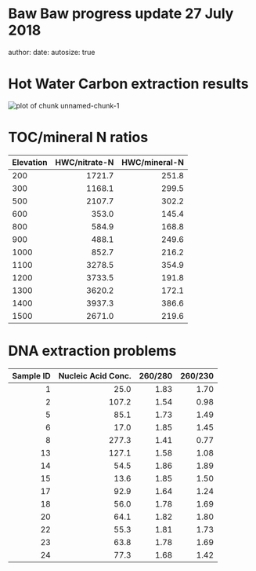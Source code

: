 Baw Baw progress update 27 July 2018
========================================================
author: 
date: 
autosize: true

Hot Water Carbon extraction results
========================================================

![plot of chunk unnamed-chunk-1](RPresentation-figure/unnamed-chunk-1-1.png)

TOC/mineral N ratios
========================================================

<table class="table table-striped" style="width: auto !important; margin-left: auto; margin-right: auto;">
 <thead>
  <tr>
   <th style="text-align:left;"> Elevation </th>
   <th style="text-align:right;"> HWC/nitrate-N </th>
   <th style="text-align:right;"> HWC/mineral-N </th>
  </tr>
 </thead>
<tbody>
  <tr>
   <td style="text-align:left;"> 200 </td>
   <td style="text-align:right;"> 1721.7 </td>
   <td style="text-align:right;"> 251.8 </td>
  </tr>
  <tr>
   <td style="text-align:left;"> 300 </td>
   <td style="text-align:right;"> 1168.1 </td>
   <td style="text-align:right;"> 299.5 </td>
  </tr>
  <tr>
   <td style="text-align:left;"> 500 </td>
   <td style="text-align:right;"> 2107.7 </td>
   <td style="text-align:right;"> 302.2 </td>
  </tr>
  <tr>
   <td style="text-align:left;"> 600 </td>
   <td style="text-align:right;"> 353.0 </td>
   <td style="text-align:right;"> 145.4 </td>
  </tr>
  <tr>
   <td style="text-align:left;"> 800 </td>
   <td style="text-align:right;"> 584.9 </td>
   <td style="text-align:right;"> 168.8 </td>
  </tr>
  <tr>
   <td style="text-align:left;"> 900 </td>
   <td style="text-align:right;"> 488.1 </td>
   <td style="text-align:right;"> 249.6 </td>
  </tr>
  <tr>
   <td style="text-align:left;"> 1000 </td>
   <td style="text-align:right;"> 852.7 </td>
   <td style="text-align:right;"> 216.2 </td>
  </tr>
  <tr>
   <td style="text-align:left;"> 1100 </td>
   <td style="text-align:right;"> 3278.5 </td>
   <td style="text-align:right;"> 354.9 </td>
  </tr>
  <tr>
   <td style="text-align:left;"> 1200 </td>
   <td style="text-align:right;"> 3733.5 </td>
   <td style="text-align:right;"> 191.8 </td>
  </tr>
  <tr>
   <td style="text-align:left;"> 1300 </td>
   <td style="text-align:right;"> 3620.2 </td>
   <td style="text-align:right;"> 172.1 </td>
  </tr>
  <tr>
   <td style="text-align:left;"> 1400 </td>
   <td style="text-align:right;"> 3937.3 </td>
   <td style="text-align:right;"> 386.6 </td>
  </tr>
  <tr>
   <td style="text-align:left;"> 1500 </td>
   <td style="text-align:right;"> 2671.0 </td>
   <td style="text-align:right;"> 219.6 </td>
  </tr>
</tbody>
</table>

DNA extraction problems
========================================================

<table class="table table-striped" style="width: auto !important; margin-left: auto; margin-right: auto;">
 <thead>
  <tr>
   <th style="text-align:right;"> Sample ID </th>
   <th style="text-align:right;"> Nucleic Acid Conc. </th>
   <th style="text-align:right;"> 260/280 </th>
   <th style="text-align:right;"> 260/230 </th>
  </tr>
 </thead>
<tbody>
  <tr>
   <td style="text-align:right;"> 1 </td>
   <td style="text-align:right;"> 25.0 </td>
   <td style="text-align:right;"> 1.83 </td>
   <td style="text-align:right;"> 1.70 </td>
  </tr>
  <tr>
   <td style="text-align:right;"> 2 </td>
   <td style="text-align:right;"> 107.2 </td>
   <td style="text-align:right;"> 1.54 </td>
   <td style="text-align:right;"> 0.98 </td>
  </tr>
  <tr>
   <td style="text-align:right;"> 5 </td>
   <td style="text-align:right;"> 85.1 </td>
   <td style="text-align:right;"> 1.73 </td>
   <td style="text-align:right;"> 1.49 </td>
  </tr>
  <tr>
   <td style="text-align:right;"> 6 </td>
   <td style="text-align:right;"> 17.0 </td>
   <td style="text-align:right;"> 1.85 </td>
   <td style="text-align:right;"> 1.45 </td>
  </tr>
  <tr>
   <td style="text-align:right;"> 8 </td>
   <td style="text-align:right;"> 277.3 </td>
   <td style="text-align:right;"> 1.41 </td>
   <td style="text-align:right;"> 0.77 </td>
  </tr>
  <tr>
   <td style="text-align:right;"> 13 </td>
   <td style="text-align:right;"> 127.1 </td>
   <td style="text-align:right;"> 1.58 </td>
   <td style="text-align:right;"> 1.08 </td>
  </tr>
  <tr>
   <td style="text-align:right;"> 14 </td>
   <td style="text-align:right;"> 54.5 </td>
   <td style="text-align:right;"> 1.86 </td>
   <td style="text-align:right;"> 1.89 </td>
  </tr>
  <tr>
   <td style="text-align:right;"> 15 </td>
   <td style="text-align:right;"> 13.6 </td>
   <td style="text-align:right;"> 1.85 </td>
   <td style="text-align:right;"> 1.50 </td>
  </tr>
  <tr>
   <td style="text-align:right;"> 17 </td>
   <td style="text-align:right;"> 92.9 </td>
   <td style="text-align:right;"> 1.64 </td>
   <td style="text-align:right;"> 1.24 </td>
  </tr>
  <tr>
   <td style="text-align:right;"> 18 </td>
   <td style="text-align:right;"> 56.0 </td>
   <td style="text-align:right;"> 1.78 </td>
   <td style="text-align:right;"> 1.69 </td>
  </tr>
  <tr>
   <td style="text-align:right;"> 20 </td>
   <td style="text-align:right;"> 64.1 </td>
   <td style="text-align:right;"> 1.82 </td>
   <td style="text-align:right;"> 1.80 </td>
  </tr>
  <tr>
   <td style="text-align:right;"> 22 </td>
   <td style="text-align:right;"> 55.3 </td>
   <td style="text-align:right;"> 1.81 </td>
   <td style="text-align:right;"> 1.73 </td>
  </tr>
  <tr>
   <td style="text-align:right;"> 23 </td>
   <td style="text-align:right;"> 63.8 </td>
   <td style="text-align:right;"> 1.78 </td>
   <td style="text-align:right;"> 1.69 </td>
  </tr>
  <tr>
   <td style="text-align:right;"> 24 </td>
   <td style="text-align:right;"> 77.3 </td>
   <td style="text-align:right;"> 1.68 </td>
   <td style="text-align:right;"> 1.42 </td>
  </tr>
</tbody>
</table>
